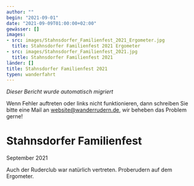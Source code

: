 ```yaml
---
author: ""
begin: "2021-09-01"
date: "2021-09-09T01:00:00+02:00"
gewässer: []
images:
- src: images/Stahnsdorfer_Familienfest_2021_Ergometer.jpg
  title: Stahnsdorfer Familienfest 2021 Ergometer
- src: images/Stahnsdorfer_Familienfest_2021.jpg
  title: Stahnsdorfer Familienfest 2021
länder: []
title: Stahnsdorfer Familienfest 2021
typen: wanderfahrt
---
```



*Dieser Bericht wurde automatisch migriert*

Wenn Fehler auftreten oder links nicht funktionieren, dann schreiben Sie bitte eine Mail an website@wanderrudern.de, wir beheben das Problem gerne!



# Stahnsdorfer Familienfest


September 2021

Auch der Ruderclub war natürlich vertreten. Proberudern auf dem Ergometer.

